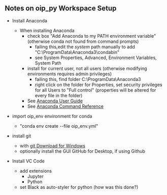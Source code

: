 Notes on oip_py Workspace Setup 
-------------------------------------

- Install Anaconda
  - When installing Anaconda
    - check box "Add Anaconda to my PATH environment variable" (otherwise conda not found from command prompts)
      - failing this,edit the _system_ path manually to add "C:\ProgramData\Anaconda3\condabin"
      - see System Properties, Advanced, Environment Variables, System Path
    - install for current user, not all users (otherwise modifying environments requires admin privileges)
      - failing this, find folder C:\ProgramData\Anaconda3
      - right click on the folder for Properties, set security privileges for all Users to "Full control" (properties will be altered for every file in the folder)
    - See [Anaconda User Guide](https://docs.conda.io/projects/conda/en/latest/user-guide/index.html)
    - See [Anaconda Command Reference](https://docs.conda.io/projects/conda/en/latest/commands.html)

- import oip_env environment for conda
  - "conda env create --file oip_env.yml"

- install git
    - with [git Download for Windows](https://git-scm.com/download/win)
    - optionally install the GUI GitHub for Desktop, if using Github

- Install VC Code
  - add extensions
    - Jupyter
    - Python
  - set Black as auto-styler for python (how was this done?)